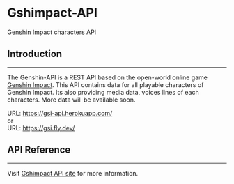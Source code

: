 # Gshimpact-API

Genshin Impact characters API

## **Introduction**

---

The Genshin-API is a REST API based on the open-world online game [Genshin Impact](https://genshin.hoyoverse.com/en/). This API contains data for all playable characters of Genshin Impact. Its also providing media data, voices lines of each characters. More data will be available soon.

URL: https://gsi-api.herokuapp.com/
<br/> or <br/>
URL: https://gsi.fly.dev/

## **API Reference**

---

Visit [Gshimpact API site](https://gshimpact.vercel.app/) for more information.
